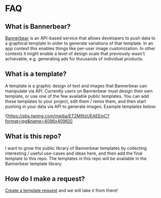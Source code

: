 # FAQ

## What is Bannerbear?

[Bannerbear](https://www.bannerbear.com) is an API-based service that allows developers to push data to a graphical template in order to generate variations of that template. In an app context this enables things like per-user image customization. In other contexts it might enable a level of design scale that previously wasn't achievable, e.g. generating ads for thousands of individual products.

## What is a template?

A template is a graphic design of text and images that Bannerbear can manipulate via API. Currently users on Bannerbear must design their own template, or use one of the few available public templates. You can add these templates to your project, edit them / remix them, and then start pushing in your data via API to generate images. Example templates below:

![https://pbs.twimg.com/media/ET2M9IzUEAEEinC?format=jpg&name=4096x4096]()

## What is this repo?

I want to grow the public library of Bannerbear templates by collecting interesting / useful use-cases and ideas here, and then add the final template to this repo. The templates in this repo will be available in the Bannerbear template library.

## How do I make a request?

[Create a template request](https://github.com/yongfook/bannerbear-template-library/issues/new?assignees=&labels=&template=template-request.md&title=New+template+suggestion%3A+%28your+idea+here%29) and we will take it from there!
